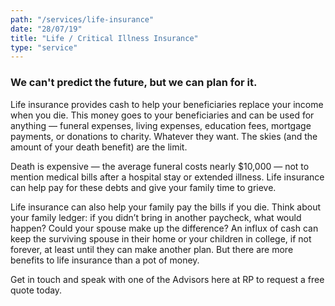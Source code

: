 ```yaml
---
path: "/services/life-insurance"
date: "28/07/19"
title: "Life / Critical Illness Insurance"
type: "service"
---
```


### We can't predict the future, but we can plan for it. ###

Life insurance provides cash to help your beneficiaries replace your income when you die. This money goes to your beneficiaries and can be used for anything — funeral expenses, living expenses, education fees, mortgage payments, or donations to charity. Whatever they want. The skies (and the amount of your death benefit) are the limit.

Death is expensive — the average funeral costs nearly $10,000 — not to mention medical bills after a hospital stay or extended illness. Life insurance can help pay for these debts and give your family time to grieve.

Life insurance can also help your family pay the bills if you die. Think about your family ledger: if you didn’t bring in another paycheck, what would happen? Could your spouse make up the difference? An influx of cash can keep the surviving spouse in their home or your children in college, if not forever, at least until they can make another plan.
But there are more benefits to life insurance than a pot of money.

Get in touch and speak with one of the Advisors here at RP to request a free quote today.





